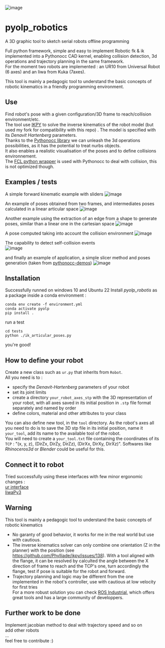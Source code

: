![image](https://github.com/Tanneguydv/pyolp_robotics/assets/81742654/e60bea8b-bc73-4eab-9e3c-d317f81a622c)
# pyolp_robotics
A 3D graphic tool to sketch serial robots offline programming

Full python framework, simple and easy to implement 
Robotic fk & ik implemented into a Pythonocc CAD kernel, enabling collision detection, 3d operations and trajectory planning in the same framework.\
For the moment two robots are implemented : an UR10 from Universal Robot (6 axes) and an Iiwa from Kuka (7axes).

This tool is mainly a pedagogic tool to understand the basic concepts of robotic kinematics in a friendly programming environment.

## Use
Find robot's pose with a given configuration/3D frame to reach/collision environment/etc.\
The tool use [IKPY](https://github.com/Phylliade/ikpy) to solve the inverse kinematics of the robot model (but used my fork for compatibility with this repo) . The model is specified with its *Denavit Hartenberg* parameters.\
Thanks to the [Pythonocc library](https://github.com/tpaviot/pythonocc-core) we can unleash the 3d operations possibilities, as it has the potential to treat nurbs objects.\
It also enables a realistic visualisation of the poses and to define collisions environnement.\
The [FCL python wrapper](https://pypi.org/project/python-fcl/) is used with Pythonocc to deal with collision, this is not optimized though.

## Examples / tests
A simple forward kinematic example with sliders
![image](https://github.com/Tanneguydv/pyolp_robotics/assets/81742654/24fd89eb-fa97-4e0c-90e2-a2948099ad70)

An example of poses obtained from two frames, and intermediates poses calculated in a linear articular space
![image](https://github.com/Tanneguydv/pyolp_robotics/assets/81742654/e76a3d35-26cc-4512-b659-8577768184f6)

Another example using the extraction of an edge from a shape to generate poses, similar than a linear one in the cartesian space
![image](https://github.com/Tanneguydv/pyolp_robotics/assets/81742654/9832c7f4-81f7-4ced-b7f8-75fbf2fe2cf1)

A pose computed taking into account the collision environment
![image](https://github.com/Tanneguydv/pyolp_robotics/assets/81742654/fd4a36e0-1023-4107-bd08-ec19cfce3dbb)

The capability to detect self-collision events\
![image](https://github.com/Tanneguydv/pyolp_robotics/assets/81742654/fa4a757d-8af6-4144-8741-97c23d94eef8)

and finally an example of application, a simple slicer method and poses generation (taken from [pythonocc-demos](https://github.com/tpaviot/pythonocc-demos))
![image](https://github.com/Tanneguydv/pyolp_robotics/assets/81742654/0c689996-914d-4040-9850-a198f79ec093)


## Installation
Successfully runned on windows 10 and Ubuntu 22
Install *pyolp_robotis* as a package inside a conda environment :
```
conda env create -f environment.yml
conda activate pyolp
pip install .
```
run a test
```
cd tests
python ./ik_articular_poses.py
```

you're good!

## How to define your robot
Create a new class such as `ur.py` that inherits from `Robot`.\
All you need is to :
- specify the *Denavit-Hartenberg* parameters of your robot
- set its joint limits
- create a directory `your_robot_axes_stp` with the 3D representation of your robot, with all axes saved in its initial position in `.stp` file format separately and named by order
- define colors, material and other attributes to your class

You can also define new tool, in the `tool` directory. As the robot's axes all you need to do is to save the 3D stp file in its initial position, name it `your_tool`, add its name to the available tool of the robot.\
You will need to create a `your_tool.txt` file containing the coordinates of its `TCP` : "(x, y, z), (DirZx, DirZy, DirZz), (DirXx, DirXy, DirXz)".
Softwares like *Rhinoceros3d* or *Blender* could be useful for this.

## Connect it to robot
Tried successfully using these interfaces with few minor ergonomic changes :\
[ur interface](https://github.com/ErwinLutke/UR-Interface)\
[IiwaPy3](https://github.com/Modi1987/iiwaPy3)

## Warning
This tool is mainly a pedagogic tool to understand the basic concepts of robotic kinematics
- No garanty of good behavior, it works for me in the real world but use with cautious.
- The inverse kinematics solver can only combine one orientation (Z in the planner) with the position (see https://github.com/Phylliade/ikpy/issues/138). With a tool aligned with the flange, it can be resolved by calculted the angle between the X direction of frame to reach and the TCP's one, turn accordingly the flange, test if pose is suitable for the robot and forward.
- Trajectory planning and logic may be different from the one implemented in the robot's controller, use with cautious at low velocity for first tries\
For a more robust solution you can check [ROS Industrial](https://rosindustrial.org/), which offers great tools and has a large community of developpers.

## Further work to be done
Implement jacobian method to deal with trajectory speed and so on\
add other robots\
...\
feel free to contribute :)
